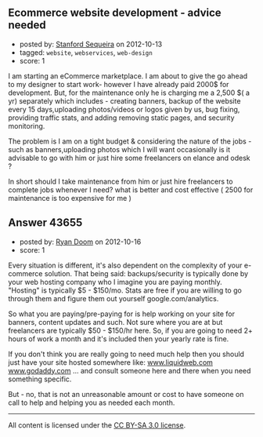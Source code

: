## Ecommerce website development - advice needed

- posted by: [Stanford Sequeira](https://stackexchange.com/users/-1/19368-stanford-sequeira) on 2012-10-13
- tagged: `website`, `webservices`, `web-design`
- score: 1

I am starting an eCommerce marketplace. I am about to give the go ahead to my designer to start work- however I have already paid 2000$ for development. 
But, for the maintenance only he is charging me a 2,500 $( a yr) separately  which includes -  creating banners, backup of the website every 15 days,uploading photos/videos or logos given by us, bug fixing, providing traffic stats, and adding removing static pages, and security monitoring.

The problem is I am on a tight budget & considering the nature of the jobs - such as banners,uploading photos which I will want occasionally is it advisable to go with him or just  hire some freelancers on elance and odesk ? 

In short should I take maintenance from him or just hire freelancers to complete jobs whenever I need?  what is better and cost effective ( 2500 for maintenance is too expensive for me )




## Answer 43655

- posted by: [Ryan Doom](https://stackexchange.com/users/-1/5655-ryan-doom) on 2012-10-16
- score: 1

Every situation is different, it's also dependent on the complexity of your e-commerce solution.  That being said: backups/security is typically done by your web hosting company who I imagine you are paying monthly. "Hosting" is typically $5 - $150/mo.  Stats are free if you are willing to go through them and figure them out yourself google.com/analytics.

So what you are paying/pre-paying for is help working on your site for banners, content updates and such. Not sure where you are at but freelancers are typically $50 - $150/hr here.  So, if you are going to need 2+ hours of work a month and it's included then your yearly rate is fine.  

If you don't think you are really going to need much help then you should just have your site hosted somewhere like: www.liquidweb.com www.godaddy.com ...
and consult someone here and there when you need something specific.

But - no, that is not an unreasonable amount or cost to have someone on call to help and helping you as needed each month.





---

All content is licensed under the [CC BY-SA 3.0 license](https://creativecommons.org/licenses/by-sa/3.0/).
